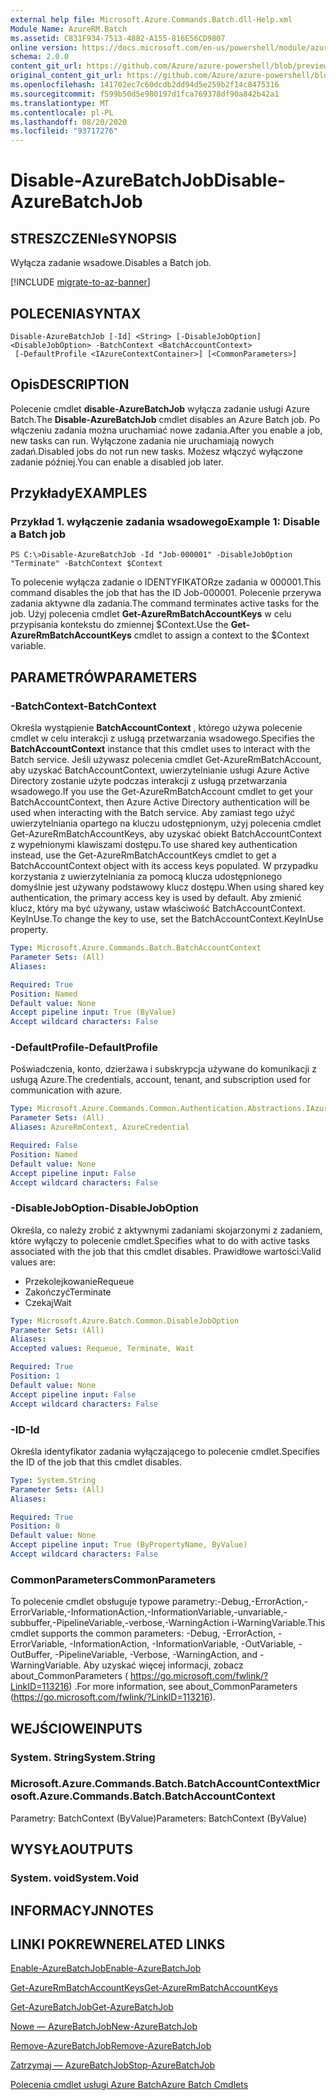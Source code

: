 ```yaml
---
external help file: Microsoft.Azure.Commands.Batch.dll-Help.xml
Module Name: AzureRM.Batch
ms.assetid: C831F934-7513-4882-A155-816E56CD9807
online version: https://docs.microsoft.com/en-us/powershell/module/azurerm.batch/disable-azurebatchjob
schema: 2.0.0
content_git_url: https://github.com/Azure/azure-powershell/blob/preview/src/ResourceManager/AzureBatch/Commands.Batch/help/Disable-AzureBatchJob.md
original_content_git_url: https://github.com/Azure/azure-powershell/blob/preview/src/ResourceManager/AzureBatch/Commands.Batch/help/Disable-AzureBatchJob.md
ms.openlocfilehash: 141702ec7c60dcdb2dd94d5e259b2f14c8475316
ms.sourcegitcommit: f599b50d5e980197d1fca769378df90a842b42a1
ms.translationtype: MT
ms.contentlocale: pl-PL
ms.lasthandoff: 08/20/2020
ms.locfileid: "93717276"
---
```

# <span data-ttu-id="56a99-101">Disable-AzureBatchJob</span><span class="sxs-lookup"><span data-stu-id="56a99-101">Disable-AzureBatchJob</span></span>

## <span data-ttu-id="56a99-102">STRESZCZENIe</span><span class="sxs-lookup"><span data-stu-id="56a99-102">SYNOPSIS</span></span>
<span data-ttu-id="56a99-103">Wyłącza zadanie wsadowe.</span><span class="sxs-lookup"><span data-stu-id="56a99-103">Disables a Batch job.</span></span>

[!INCLUDE [migrate-to-az-banner](../../includes/migrate-to-az-banner.md)]

## <span data-ttu-id="56a99-104">POLECENIA</span><span class="sxs-lookup"><span data-stu-id="56a99-104">SYNTAX</span></span>

```
Disable-AzureBatchJob [-Id] <String> [-DisableJobOption] <DisableJobOption> -BatchContext <BatchAccountContext>
 [-DefaultProfile <IAzureContextContainer>] [<CommonParameters>]
```

## <span data-ttu-id="56a99-105">Opis</span><span class="sxs-lookup"><span data-stu-id="56a99-105">DESCRIPTION</span></span>
<span data-ttu-id="56a99-106">Polecenie cmdlet **disable-AzureBatchJob** wyłącza zadanie usługi Azure Batch.</span><span class="sxs-lookup"><span data-stu-id="56a99-106">The **Disable-AzureBatchJob** cmdlet disables an Azure Batch job.</span></span>
<span data-ttu-id="56a99-107">Po włączeniu zadania można uruchamiać nowe zadania.</span><span class="sxs-lookup"><span data-stu-id="56a99-107">After you enable a job, new tasks can run.</span></span>
<span data-ttu-id="56a99-108">Wyłączone zadania nie uruchamiają nowych zadań.</span><span class="sxs-lookup"><span data-stu-id="56a99-108">Disabled jobs do not run new tasks.</span></span>
<span data-ttu-id="56a99-109">Możesz włączyć wyłączone zadanie później.</span><span class="sxs-lookup"><span data-stu-id="56a99-109">You can enable a disabled job later.</span></span>

## <span data-ttu-id="56a99-110">Przykłady</span><span class="sxs-lookup"><span data-stu-id="56a99-110">EXAMPLES</span></span>

### <span data-ttu-id="56a99-111">Przykład 1. wyłączenie zadania wsadowego</span><span class="sxs-lookup"><span data-stu-id="56a99-111">Example 1: Disable a Batch job</span></span>
```
PS C:\>Disable-AzureBatchJob -Id "Job-000001" -DisableJobOption "Terminate" -BatchContext $Context
```

<span data-ttu-id="56a99-112">To polecenie wyłącza zadanie o IDENTYFIKATORze zadania w 000001.</span><span class="sxs-lookup"><span data-stu-id="56a99-112">This command disables the job that has the ID Job-000001.</span></span>
<span data-ttu-id="56a99-113">Polecenie przerywa zadania aktywne dla zadania.</span><span class="sxs-lookup"><span data-stu-id="56a99-113">The command terminates active tasks for the job.</span></span>
<span data-ttu-id="56a99-114">Użyj polecenia cmdlet **Get-AzureRmBatchAccountKeys** w celu przypisania kontekstu do zmiennej $Context.</span><span class="sxs-lookup"><span data-stu-id="56a99-114">Use the **Get-AzureRmBatchAccountKeys** cmdlet to assign a context to the $Context variable.</span></span>

## <span data-ttu-id="56a99-115">PARAMETRÓW</span><span class="sxs-lookup"><span data-stu-id="56a99-115">PARAMETERS</span></span>

### <span data-ttu-id="56a99-116">-BatchContext</span><span class="sxs-lookup"><span data-stu-id="56a99-116">-BatchContext</span></span>
<span data-ttu-id="56a99-117">Określa wystąpienie **BatchAccountContext** , którego używa polecenie cmdlet w celu interakcji z usługą przetwarzania wsadowego.</span><span class="sxs-lookup"><span data-stu-id="56a99-117">Specifies the **BatchAccountContext** instance that this cmdlet uses to interact with the Batch service.</span></span>
<span data-ttu-id="56a99-118">Jeśli używasz polecenia cmdlet Get-AzureRmBatchAccount, aby uzyskać BatchAccountContext, uwierzytelnianie usługi Azure Active Directory zostanie użyte podczas interakcji z usługą przetwarzania wsadowego.</span><span class="sxs-lookup"><span data-stu-id="56a99-118">If you use the Get-AzureRmBatchAccount cmdlet to get your BatchAccountContext, then Azure Active Directory authentication will be used when interacting with the Batch service.</span></span> <span data-ttu-id="56a99-119">Aby zamiast tego użyć uwierzytelniania opartego na kluczu udostępnionym, użyj polecenia cmdlet Get-AzureRmBatchAccountKeys, aby uzyskać obiekt BatchAccountContext z wypełnionymi klawiszami dostępu.</span><span class="sxs-lookup"><span data-stu-id="56a99-119">To use shared key authentication instead, use the Get-AzureRmBatchAccountKeys cmdlet to get a BatchAccountContext object with its access keys populated.</span></span> <span data-ttu-id="56a99-120">W przypadku korzystania z uwierzytelniania za pomocą klucza udostępnionego domyślnie jest używany podstawowy klucz dostępu.</span><span class="sxs-lookup"><span data-stu-id="56a99-120">When using shared key authentication, the primary access key is used by default.</span></span> <span data-ttu-id="56a99-121">Aby zmienić klucz, który ma być używany, ustaw właściwość BatchAccountContext. KeyInUse.</span><span class="sxs-lookup"><span data-stu-id="56a99-121">To change the key to use, set the BatchAccountContext.KeyInUse property.</span></span>

```yaml
Type: Microsoft.Azure.Commands.Batch.BatchAccountContext
Parameter Sets: (All)
Aliases:

Required: True
Position: Named
Default value: None
Accept pipeline input: True (ByValue)
Accept wildcard characters: False
```

### <span data-ttu-id="56a99-122">-DefaultProfile</span><span class="sxs-lookup"><span data-stu-id="56a99-122">-DefaultProfile</span></span>
<span data-ttu-id="56a99-123">Poświadczenia, konto, dzierżawa i subskrypcja używane do komunikacji z usługą Azure.</span><span class="sxs-lookup"><span data-stu-id="56a99-123">The credentials, account, tenant, and subscription used for communication with azure.</span></span>

```yaml
Type: Microsoft.Azure.Commands.Common.Authentication.Abstractions.IAzureContextContainer
Parameter Sets: (All)
Aliases: AzureRmContext, AzureCredential

Required: False
Position: Named
Default value: None
Accept pipeline input: False
Accept wildcard characters: False
```

### <span data-ttu-id="56a99-124">-DisableJobOption</span><span class="sxs-lookup"><span data-stu-id="56a99-124">-DisableJobOption</span></span>
<span data-ttu-id="56a99-125">Określa, co należy zrobić z aktywnymi zadaniami skojarzonymi z zadaniem, które wyłączy to polecenie cmdlet.</span><span class="sxs-lookup"><span data-stu-id="56a99-125">Specifies what to do with active tasks associated with the job that this cmdlet disables.</span></span>
<span data-ttu-id="56a99-126">Prawidłowe wartości:</span><span class="sxs-lookup"><span data-stu-id="56a99-126">Valid values are:</span></span> 
- <span data-ttu-id="56a99-127">Przekolejkowanie</span><span class="sxs-lookup"><span data-stu-id="56a99-127">Requeue</span></span> 
- <span data-ttu-id="56a99-128">Zakończyć</span><span class="sxs-lookup"><span data-stu-id="56a99-128">Terminate</span></span> 
- <span data-ttu-id="56a99-129">Czekaj</span><span class="sxs-lookup"><span data-stu-id="56a99-129">Wait</span></span>

```yaml
Type: Microsoft.Azure.Batch.Common.DisableJobOption
Parameter Sets: (All)
Aliases:
Accepted values: Requeue, Terminate, Wait

Required: True
Position: 1
Default value: None
Accept pipeline input: False
Accept wildcard characters: False
```

### <span data-ttu-id="56a99-130">-ID</span><span class="sxs-lookup"><span data-stu-id="56a99-130">-Id</span></span>
<span data-ttu-id="56a99-131">Określa identyfikator zadania wyłączającego to polecenie cmdlet.</span><span class="sxs-lookup"><span data-stu-id="56a99-131">Specifies the ID of the job that this cmdlet disables.</span></span>

```yaml
Type: System.String
Parameter Sets: (All)
Aliases:

Required: True
Position: 0
Default value: None
Accept pipeline input: True (ByPropertyName, ByValue)
Accept wildcard characters: False
```

### <span data-ttu-id="56a99-132">CommonParameters</span><span class="sxs-lookup"><span data-stu-id="56a99-132">CommonParameters</span></span>
<span data-ttu-id="56a99-133">To polecenie cmdlet obsługuje typowe parametry:-Debug,-ErrorAction,-ErrorVariable,-InformationAction,-InformationVariable,-unvariable,-subbuffer,-PipelineVariable,-verbose,-WarningAction i-WarningVariable.</span><span class="sxs-lookup"><span data-stu-id="56a99-133">This cmdlet supports the common parameters: -Debug, -ErrorAction, -ErrorVariable, -InformationAction, -InformationVariable, -OutVariable, -OutBuffer, -PipelineVariable, -Verbose, -WarningAction, and -WarningVariable.</span></span> <span data-ttu-id="56a99-134">Aby uzyskać więcej informacji, zobacz about_CommonParameters ( https://go.microsoft.com/fwlink/?LinkID=113216) .</span><span class="sxs-lookup"><span data-stu-id="56a99-134">For more information, see about_CommonParameters (https://go.microsoft.com/fwlink/?LinkID=113216).</span></span>

## <span data-ttu-id="56a99-135">WEJŚCIOWE</span><span class="sxs-lookup"><span data-stu-id="56a99-135">INPUTS</span></span>

### <span data-ttu-id="56a99-136">System. String</span><span class="sxs-lookup"><span data-stu-id="56a99-136">System.String</span></span>

### <span data-ttu-id="56a99-137">Microsoft.Azure.Commands.Batch.BatchAccountContext</span><span class="sxs-lookup"><span data-stu-id="56a99-137">Microsoft.Azure.Commands.Batch.BatchAccountContext</span></span>
<span data-ttu-id="56a99-138">Parametry: BatchContext (ByValue)</span><span class="sxs-lookup"><span data-stu-id="56a99-138">Parameters: BatchContext (ByValue)</span></span>

## <span data-ttu-id="56a99-139">WYSYŁA</span><span class="sxs-lookup"><span data-stu-id="56a99-139">OUTPUTS</span></span>

### <span data-ttu-id="56a99-140">System. void</span><span class="sxs-lookup"><span data-stu-id="56a99-140">System.Void</span></span>

## <span data-ttu-id="56a99-141">INFORMACYJN</span><span class="sxs-lookup"><span data-stu-id="56a99-141">NOTES</span></span>

## <span data-ttu-id="56a99-142">LINKI POKREWNE</span><span class="sxs-lookup"><span data-stu-id="56a99-142">RELATED LINKS</span></span>

[<span data-ttu-id="56a99-143">Enable-AzureBatchJob</span><span class="sxs-lookup"><span data-stu-id="56a99-143">Enable-AzureBatchJob</span></span>](./Enable-AzureBatchJob.md)

[<span data-ttu-id="56a99-144">Get-AzureRmBatchAccountKeys</span><span class="sxs-lookup"><span data-stu-id="56a99-144">Get-AzureRmBatchAccountKeys</span></span>](./Get-AzureRmBatchAccountKeys.md)

[<span data-ttu-id="56a99-145">Get-AzureBatchJob</span><span class="sxs-lookup"><span data-stu-id="56a99-145">Get-AzureBatchJob</span></span>](./Get-AzureBatchJob.md)

[<span data-ttu-id="56a99-146">Nowe — AzureBatchJob</span><span class="sxs-lookup"><span data-stu-id="56a99-146">New-AzureBatchJob</span></span>](./New-AzureBatchJob.md)

[<span data-ttu-id="56a99-147">Remove-AzureBatchJob</span><span class="sxs-lookup"><span data-stu-id="56a99-147">Remove-AzureBatchJob</span></span>](./Remove-AzureBatchJob.md)

[<span data-ttu-id="56a99-148">Zatrzymaj — AzureBatchJob</span><span class="sxs-lookup"><span data-stu-id="56a99-148">Stop-AzureBatchJob</span></span>](./Stop-AzureBatchJob.md)

[<span data-ttu-id="56a99-149">Polecenia cmdlet usługi Azure Batch</span><span class="sxs-lookup"><span data-stu-id="56a99-149">Azure Batch Cmdlets</span></span>](./AzureRM.Batch.md)


